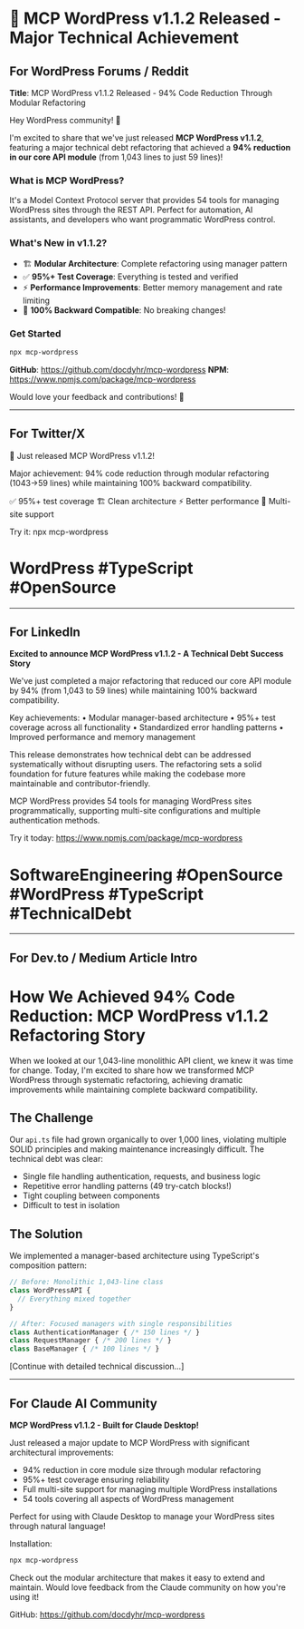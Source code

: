 # 🎉 MCP WordPress v1.1.2 Released - Major Technical Achievement

## For WordPress Forums / Reddit

**Title**: MCP WordPress v1.1.2 Released - 94% Code Reduction Through Modular Refactoring

Hey WordPress community! 👋

I'm excited to share that we've just released **MCP WordPress v1.1.2**, featuring a major technical debt refactoring that achieved a **94% reduction in our core API module** (from 1,043 lines to just 59 lines)!

### What is MCP WordPress?

It's a Model Context Protocol server that provides 54 tools for managing WordPress sites through the REST API. Perfect for automation, AI assistants, and developers who want programmatic WordPress control.

### What's New in v1.1.2?

- 🏗️ **Modular Architecture**: Complete refactoring using manager pattern
- ✅ **95%+ Test Coverage**: Everything is tested and verified
- ⚡ **Performance Improvements**: Better memory management and rate limiting
- 🔄 **100% Backward Compatible**: No breaking changes!

### Get Started

```bash
npx mcp-wordpress
```

**GitHub**: <https://github.com/docdyhr/mcp-wordpress>
**NPM**: <https://www.npmjs.com/package/mcp-wordpress>

Would love your feedback and contributions! 🚀

---

## For Twitter/X

🎉 Just released MCP WordPress v1.1.2!

Major achievement: 94% code reduction through modular refactoring (1043→59 lines) while maintaining 100% backward compatibility.

✅ 95%+ test coverage
🏗️ Clean architecture
⚡ Better performance
🔐 Multi-site support

Try it: npx mcp-wordpress

# WordPress #TypeScript #OpenSource

---

## For LinkedIn

**Excited to announce MCP WordPress v1.1.2 - A Technical Debt Success Story**

We've just completed a major refactoring that reduced our core API module by 94% (from 1,043 to 59 lines) while maintaining 100% backward compatibility.

Key achievements:
• Modular manager-based architecture
• 95%+ test coverage across all functionality
• Standardized error handling patterns
• Improved performance and memory management

This release demonstrates how technical debt can be addressed systematically without disrupting users. The refactoring sets a solid foundation for future features while making the codebase more maintainable and contributor-friendly.

MCP WordPress provides 54 tools for managing WordPress sites programmatically, supporting multi-site configurations and multiple authentication methods.

Try it today: <https://www.npmjs.com/package/mcp-wordpress>

# SoftwareEngineering #OpenSource #WordPress #TypeScript #TechnicalDebt

---

## For Dev.to / Medium Article Intro

# How We Achieved 94% Code Reduction: MCP WordPress v1.1.2 Refactoring Story

When we looked at our 1,043-line monolithic API client, we knew it was time for change. Today, I'm excited to share how we transformed MCP WordPress through systematic refactoring, achieving dramatic improvements while maintaining complete backward compatibility.

## The Challenge

Our `api.ts` file had grown organically to over 1,000 lines, violating multiple SOLID principles and making maintenance increasingly difficult. The technical debt was clear:

- Single file handling authentication, requests, and business logic
- Repetitive error handling patterns (49 try-catch blocks!)
- Tight coupling between components
- Difficult to test in isolation

## The Solution

We implemented a manager-based architecture using TypeScript's composition pattern:

```typescript
// Before: Monolithic 1,043-line class
class WordPressAPI {
  // Everything mixed together
}

// After: Focused managers with single responsibilities
class AuthenticationManager { /* 150 lines */ }
class RequestManager { /* 200 lines */ }
class BaseManager { /* 100 lines */ }
```

[Continue with detailed technical discussion...]

---

## For Claude AI Community

**MCP WordPress v1.1.2 - Built for Claude Desktop!**

Just released a major update to MCP WordPress with significant architectural improvements:

- 94% reduction in core module size through modular refactoring
- 95%+ test coverage ensuring reliability
- Full multi-site support for managing multiple WordPress installations
- 54 tools covering all aspects of WordPress management

Perfect for using with Claude Desktop to manage your WordPress sites through natural language!

Installation:

```bash
npx mcp-wordpress
```

Check out the modular architecture that makes it easy to extend and maintain. Would love feedback from the Claude community on how you're using it!

GitHub: <https://github.com/docdyhr/mcp-wordpress>
